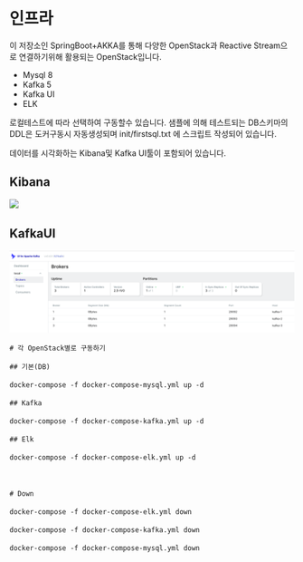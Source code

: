 # 인프라

이 저장소인 SpringBoot+AKKA를 통해 다양한 OpenStack과 Reactive Stream으로 연결하기위해 활용되는 OpenStack입니다.
 
- Mysql 8 
- Kafka 5
- Kafka UI 
- ELK

로컬테스트에 따라 선택하여 구동할수 있습니다.  샘플에 의해 테스트되는 DB스키마의 DDL은 도커구동시 
자동생성되며 init/firstsql.txt 에 스크립트 작성되어 있습니다.

데이터를 시각화하는 Kibana및 Kafka UI툴이 포함되어 있습니다.

## Kibana

<img src="https://velog.velcdn.com/images/jskim/post/b97de0fe-50d7-4377-9cca-db17b089a922/image.png" />

## KafkaUI

<img src="https://github.com/schooldevops/kafka-tutorials-with-kido/raw/main/imgs/kafka-ui-02.png" />

```
# 각 OpenStack별로 구동하기    

## 기본(DB)

docker-compose -f docker-compose-mysql.yml up -d

## Kafka

docker-compose -f docker-compose-kafka.yml up -d

## Elk

docker-compose -f docker-compose-elk.yml up -d        



# Down

docker-compose -f docker-compose-elk.yml down    

docker-compose -f docker-compose-kafka.yml down

docker-compose -f docker-compose-mysql.yml down



```